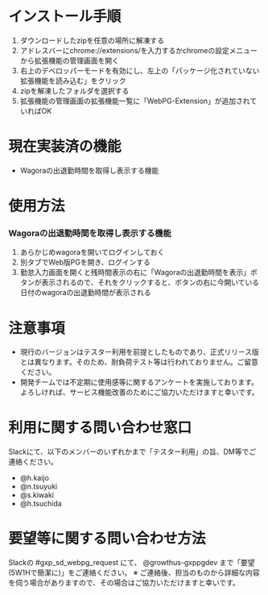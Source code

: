 # インストール手順 #
1. ダウンロードしたzipを任意の場所に解凍する
1. アドレスバーにchrome://extensions/を入力するかchromeの設定メニューから拡張機能の管理画面を開く
1. 右上のデベロッパーモードを有効にし、左上の「パッケージ化されていない拡張機能を読み込む」をクリック
1. zipを解凍したフォルダを選択する
1. 拡張機能の管理画面の拡張機能一覧に「WebPG-Extension」が追加されていればOK

# 現在実装済の機能 #
- Wagoraの出退勤時間を取得し表示する機能

# 使用方法 #
### Wagoraの出退勤時間を取得し表示する機能 ###
1. あらかじめwagoraを開いてログインしておく
1. 別タブでWeb版PGを開き、ログインする
1. 勤怠入力画面を開くと残時間表示の右に「Wagoraの出退勤時間を表示」ボタンが表示されるので、それをクリックすると、ボタンの右に今開いている日付のwagoraの出退勤時間が表示される

# 注意事項 #
 - 現行のバージョンはテスター利用を前提としたものであり、正式リリース版とは異なります。そのため、耐負荷テスト等は行われておりません。ご留意ください。
 - 開発チームでは不定期に使用感等に関するアンケートを実施しております。よろしければ、サービス機能改善のためにご協力いただけますと幸いです。

# 利用に関する問い合わせ窓口 #
Slackにて、以下のメンバーのいずれかまで「テスター利用」の旨、DM等でご連絡ください。
- @h.kaijo
- @n.tsuyuki
- @s.kiwaki
- @h.tsuchida

# 要望等に関する問い合わせ方法 #
Slackの #gxp_sd_webpg_request にて、 @growthus-gxppgdev まで「要望(5W1Hで簡潔に)」をご連絡ください。
※ ご連絡後、担当のものから詳細な内容を伺う場合がありますので、その場合はご協力いただけますと幸いです。